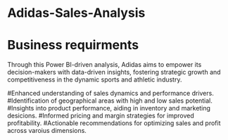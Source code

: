 # Adidas-Sales-Analysis

# Business requirments
Through this Power BI-driven analysis, Adidas aims to empower its decision-makers with data-driven insights, fostering strategic growth and competitiveness in the dynamic sports and athletic industry.

#Enhanced understanding of sales dynamics and performance drivers.
#Identification of geographical areas with high and low sales potential.
#Insights into product performance, aiding in inventory and marketing desicions.
#Informed pricing and margin strategies for improved profitability.
#Actionable recommendations for optimizing sales and profit across varoius dimensions.
